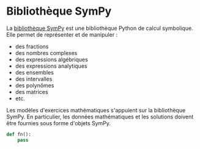 # Bibliothèque SymPy

La [bibliothèque SymPy](https://www.sympy.org) est une bibliothèque Python de calcul symbolique. Elle permet de représenter et de manipuler :

  * des fractions
  * des nombres complexes
  * des expressions algébriques
  * des expressions analytiques
  * des ensembles
  * des intervalles
  * des polynômes
  * des matrices
  * etc.

Les modèles d'exercices mathématiques s'appuient sur la bibliothèque SymPy. En particulier, les données mathématiques et les solutions doivent être fournies sous forme d'objets SymPy.

```python
def fn():
    pass
```
